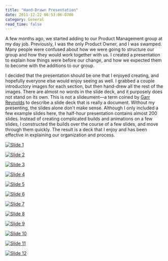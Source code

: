```yaml
---
title: "Hand-Drawn Presentation"
date: 2011-12-22 06:53:06-0700
category: General
read_time: false
---
```


A few months ago, we started adding to our Product Management group at my day job. Previously, I was the only Product Owner, and I was swamped. Many people were confused about how we were going to structure our group and how they would work together with us. I created a presentation to explain how things were before our change, and how we expected them to become with the additions to our group.

I decided that the presentation should be one that I enjoyed creating, and hopefully everyone else would enjoy seeing as well. I grabbed a couple introductory images for each section, but then hand-drew all the rest of the images. There are almost no words in the slide deck, and it purposely does not stand on its own. This is not a slideument—a term coined by [Garr Reynolds](http://www.presentationzen.com) to describe a slide deck that is really a document. Without my presenting, the slides alone don't make sense. Although I only included a few example slides here, the half-hour presentation contains almost 200 slides. Instead of creating complicated builds and animations on a few slides, I constructed the builds over the course of a few slides, and move through them quickly. The result is a deck that I enjoy and has been effective in explaining our organization and process.

[![Slide 1](https://media.bennorris.org/images/bennorris/uploads/2019/89ae504981.jpg "Slide 1")](https://media.bennorris.org/images/bennorris/uploads/2019/89ae504981.jpg)

[![Slide 2](https://media.bennorris.org/images/bennorris/uploads/2019/28252e7520.jpg "Slide 2")](https://media.bennorris.org/images/bennorris/uploads/2019/28252e7520.jpg)

[![Slide 3](https://media.bennorris.org/images/bennorris/uploads/2019/d95c8a2588.jpg "Slide 3")](https://media.bennorris.org/images/bennorris/uploads/2019/d95c8a2588.jpg)

[![Slide 4](https://media.bennorris.org/images/bennorris/uploads/2019/52f864cb7b.jpg "Slide 4")](https://media.bennorris.org/images/bennorris/uploads/2019/52f864cb7b.jpg)

[![Slide 5](https://media.bennorris.org/images/bennorris/uploads/2019/6815f3e422.jpg "Slide 5")](https://media.bennorris.org/images/bennorris/uploads/2019/6815f3e422.jpg)

[![Slide 6](https://media.bennorris.org/images/bennorris/uploads/2019/0ebfb15d0c.jpg "Slide 6")](https://media.bennorris.org/images/bennorris/uploads/2019/0ebfb15d0c.jpg)

[![Slide 7](https://media.bennorris.org/images/bennorris/uploads/2019/55e56066cc.jpg "Slide 7")](https://media.bennorris.org/images/bennorris/uploads/2019/55e56066cc.jpg)

[![Slide 8](https://media.bennorris.org/images/bennorris/uploads/2019/eee7973e50.jpg "Slide 8")](https://media.bennorris.org/images/bennorris/uploads/2019/eee7973e50.jpg)

[![Slide 9](https://media.bennorris.org/images/bennorris/uploads/2019/859a87a228.jpg "Slide 9")](https://media.bennorris.org/images/bennorris/uploads/2019/859a87a228.jpg)

[![Slide 10](https://media.bennorris.org/images/bennorris/uploads/2019/9a41a9e1a6.jpg "Slide 10")](https://media.bennorris.org/images/bennorris/uploads/2019/9a41a9e1a6.jpg)

[![Slide 11](https://media.bennorris.org/images/bennorris/uploads/2019/6b4e423760.jpg "Slide 11")](https://media.bennorris.org/images/bennorris/uploads/2019/6b4e423760.jpg)

[![Slide 12](https://media.bennorris.org/images/bennorris/uploads/2019/ad3ba379fd.jpg "Slide 12")](https://media.bennorris.org/images/bennorris/uploads/2019/ad3ba379fd.jpg)
